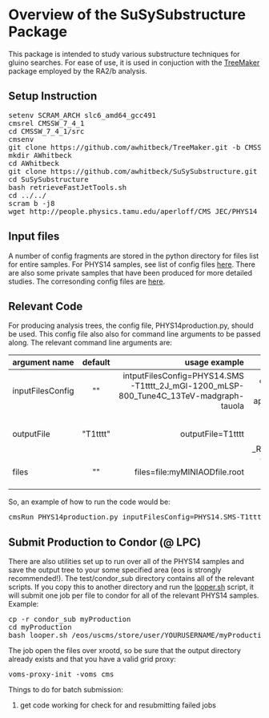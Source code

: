# Overview of the SuSySubstructure Package

This package is intended to study various substructure techniques for gluino searches.  For ease 
of use, it is used in conjuction with the [TreeMaker](https://github.com/TreeMaker/TreeMaker/) package employed by the RA2/b analysis.  


## Setup Instruction

<pre>
setenv SCRAM_ARCH slc6_amd64_gcc491
cmsrel CMSSW_7_4_1
cd CMSSW_7_4_1/src
cmsenv
git clone https://github.com/awhitbeck/TreeMaker.git -b CMSSW_7_4_1 .
mkdir AWhitbeck
cd AWhitbeck
git clone https://github.com/awhitbeck/SuSySubstructure.git
cd SuSySubstructure
bash retrieveFastJetTools.sh
cd ../../
scram b -j8
wget http://people.physics.tamu.edu/aperloff/CMS_JEC/PHYS14_V4/PHYS14_V4_MC.db AWhitbeck/SuSySubstructure/test/.
</pre>

## Input files

A number of config fragments
are stored in the python directory for files list for entire samples.  For PHYS14 samples, see list of config files [here](https://github.com/awhitbeck/SuSySubstructure/tree/master/python/PHYS14).
There are also some private samples that have been produced for more detailed studies.  The corresonding
config files are [here](https://github.com/awhitbeck/SuSySubstructure/tree/June4_2015/python/privateSamples).

## Relevant Code

For producing analysis trees, the config file, PHYS14production.py, should be used.  This config file also also
for command line arguments to be passed along.  The relevant command line arguments are:

| argument name     | default       | usage example        | comments        |
| ----------------- |:-------------:| --------------------:| ---------------:| 
| inputFilesConfig  | ""            | intputFilesConfig=PHYS14.SMS-T1tttt_2J_mGl-1200_mLSP-800_Tune4C_13TeV-madgraph-tauola | config file for inputs, automatically appended with _cff.py |
| outputFile        | "T1tttt"      | outputFile=T1tttt    | root file for outputs, automatically appended with _RA2AnalysisTree.root |
| files             | ""            | files=file:myMINIAODfile.root | This can be used for comma separated lists of files. |

So, an example of how to run the code would be:

<pre>
cmsRun PHYS14production.py inputFilesConfig=PHYS14.SMS-T1tttt_2J_mGl-1200_mLSP-800_Tune4C_13TeV-madgraph-tauola outputFile=T1tttt_mGl-1200_mLSP-800
</pre>

## Submit Production to Condor (@ LPC)

There are also utilities set up to run over all of the PHYS14 samples and save the output tree to your some specified area (eos is strongly recommended!).  The test/condor_sub directory contains all of the relevant scripts. If you copy this to another directory and run the [looper.sh](https://github.com/awhitbeck/SuSySubstructure/blob/June4_2015/test/condorSub/looper.sh) script, it will submit one job per file to condor for all of the relevant PHYS14 samples. Example:

<pre>
cp -r condor_sub myProduction
cd myProduction
bash looper.sh /eos/uscms/store/user/YOURUSERNAME/myProduction/
</pre>

The job open the files over xrootd, so be sure that the output directory already exists and that you have a valid grid proxy:

<pre>
voms-proxy-init -voms cms
</pre>

Things to do for batch submission:

1. get code working for check for and resubmitting failed jobs
